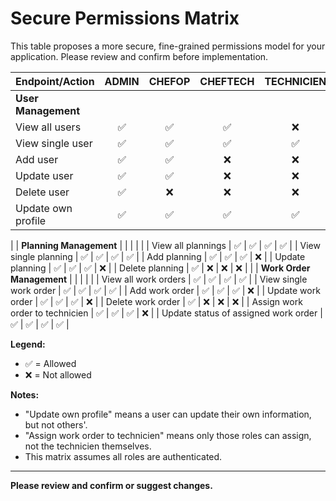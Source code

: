 # Secure Permissions Matrix

This table proposes a more secure, fine-grained permissions model for your application. Please review and confirm before implementation.

| Endpoint/Action                        | ADMIN | CHEFOP | CHEFTECH | TECHNICIEN |
|----------------------------------------|:-----:|:------:|:--------:|:----------:|
| **User Management**                    |       |        |          |            |
| View all users                         |   ✅  |   ✅   |    ✅    |     ❌     |
| View single user                       |   ✅  |   ✅   |    ✅    |     ✅     |
| Add user                               |   ✅  |   ✅   |    ❌    |     ❌     |
| Update user                            |   ✅  |   ✅   |    ❌    |     ❌     |
| Delete user                            |   ✅  |   ❌   |    ❌    |     ❌     |
| Update own profile                     |   ✅  |   ✅   |    ✅    |     ✅     |
| 
| **Planning Management**                |       |        |          |            |
| View all plannings                     |   ✅  |   ✅   |    ✅    |     ✅     |
| View single planning                   |   ✅  |   ✅   |    ✅    |     ✅     |
| Add planning                           |   ✅  |   ✅   |    ✅    |     ❌     |
| Update planning                        |   ✅  |   ✅   |    ✅    |     ❌     |
| Delete planning                        |   ✅  |   ❌   |    ❌    |     ❌     |
|
| **Work Order Management**              |       |        |          |            |
| View all work orders                   |   ✅  |   ✅   |    ✅    |     ✅     |
| View single work order                 |   ✅  |   ✅   |    ✅    |     ✅     |
| Add work order                         |   ✅  |   ✅   |    ✅    |     ❌     |
| Update work order                      |   ✅  |   ✅   |    ✅    |     ❌     |
| Delete work order                      |   ✅  |   ❌   |    ❌    |     ❌     |
| Assign work order to technicien        |   ✅  |   ✅   |    ✅    |     ❌     |
| Update status of assigned work order   |   ✅  |   ✅   |    ✅    |     ✅     |

**Legend:**
- ✅ = Allowed
- ❌ = Not allowed

**Notes:**
- "Update own profile" means a user can update their own information, but not others'.
- "Assign work order to technicien" means only those roles can assign, not the technicien themselves.
- This matrix assumes all roles are authenticated.

---

**Please review and confirm or suggest changes.**